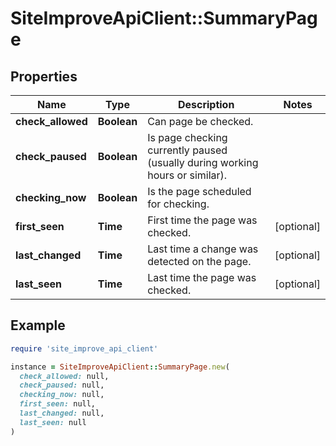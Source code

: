 # SiteImproveApiClient::SummaryPage

## Properties

| Name | Type | Description | Notes |
| ---- | ---- | ----------- | ----- |
| **check_allowed** | **Boolean** | Can page be checked. |  |
| **check_paused** | **Boolean** | Is page checking currently paused (usually during working hours or similar). |  |
| **checking_now** | **Boolean** | Is the page scheduled for checking. |  |
| **first_seen** | **Time** | First time the page was checked. | [optional] |
| **last_changed** | **Time** | Last time a change was detected on the page. | [optional] |
| **last_seen** | **Time** | Last time the page was checked. | [optional] |

## Example

```ruby
require 'site_improve_api_client'

instance = SiteImproveApiClient::SummaryPage.new(
  check_allowed: null,
  check_paused: null,
  checking_now: null,
  first_seen: null,
  last_changed: null,
  last_seen: null
)
```

